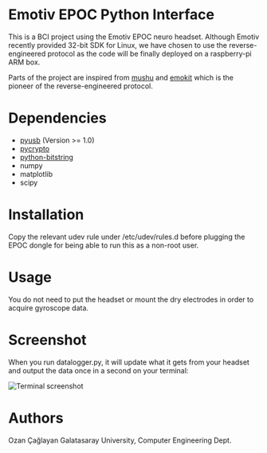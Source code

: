 Emotiv EPOC Python Interface
============================

This is a BCI project using the Emotiv EPOC neuro headset.
Although Emotiv recently provided 32-bit SDK for Linux, we have chosen
to use the reverse-engineered protocol as the code will be finally deployed
on a raspberry-pi ARM box.

Parts of the project are inspired from
[mushu](https://github.com/venthur/mushu) and
[emokit](https://github.com/openyou/emokit) which is the pioneer of the
reverse-engineered protocol.

Dependencies
============

* [pyusb](http://sourceforge.net/projects/pyusb) (Version >= 1.0)
* [pycrypto](https://www.dlitz.net/software/pycrypto)
* [python-bitstring](http://code.google.com/p/python-bitstring)
* numpy
* matplotlib
* scipy

Installation
============

Copy the relevant udev rule under /etc/udev/rules.d before plugging the EPOC
dongle for being able to run this as a non-root user.

Usage
=====

You do not need to put the headset or mount the dry electrodes in order to
acquire gyroscope data.

Screenshot
==========

When you run datalogger.py, it will update what it gets from your headset
and output the data once in a second on your terminal:

![Terminal screenshot](https://raw.github.com/ozancaglayan/EmotivBCI/master/doc/sc_console.png)

Authors
=======

Ozan Çağlayan
Galatasaray University, Computer Engineering Dept.
